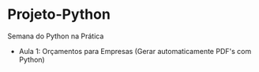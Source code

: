 # Projeto-Python
Semana do Python na Prática
- Aula 1: Orçamentos para Empresas (Gerar automaticamente PDF's com Python)
